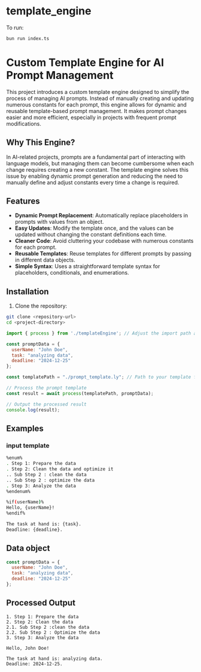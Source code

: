 # template_engine

To run:

```bash
bun run index.ts
```
# Custom Template Engine for AI Prompt Management

This project introduces a custom template engine designed to simplify the process of managing AI prompts. Instead of manually creating and updating numerous constants for each prompt, this engine allows for dynamic and reusable template-based prompt management. It makes prompt changes easier and more efficient, especially in projects with frequent prompt modifications.

## Why This Engine?

In AI-related projects, prompts are a fundamental part of interacting with language models, but managing them can become cumbersome when each change requires creating a new constant. The template engine solves this issue by enabling dynamic prompt generation and reducing the need to manually define and adjust constants every time a change is required.

## Features

- **Dynamic Prompt Replacement**: Automatically replace placeholders in prompts with values from an object.
- **Easy Updates**: Modify the template once, and the values can be updated without changing the constant definitions each time.
- **Cleaner Code**: Avoid cluttering your codebase with numerous constants for each prompt.
- **Reusable Templates**: Reuse templates for different prompts by passing in different data objects.
- **Simple Syntax**: Uses a straightforward template syntax for placeholders, conditionals, and enumerations.

## Installation

1. Clone the repository:

```bash
git clone <repository-url>
cd <project-directory>
``` 

``` js
import { process } from './templateEngine'; // Adjust the import path as needed

const promptData = {
  userName: "John Doe",
  task: "analyzing data",
  deadline: "2024-12-25"
};

const templatePath = "./prompt_template.ly"; // Path to your template file

// Process the prompt template
const result = await process(templatePath, promptData);

// Output the processed result
console.log(result);

```
## Examples
### input template
```sh
%enum%
. Step 1: Prepare the data
. Step 2: Clean the data and optimize it
.. Sub Step 2 : clean the data
.. Sub Step 2 : optimize the data
. Step 3: Analyze the data
%endenum%

%if(userName)%
Hello, {userName}!
%endif%

The task at hand is: {task}.
Deadline: {deadline}.

```
## Data object

``` js
const promptData = {
  userName: "John Doe",
  task: "analyzing data",
  deadline: "2024-12-25"
};

```
## Processed Output

```
1. Step 1: Prepare the data
2. Step 2: Clean the data
2.1. Sub Step 2 :clean the data
2.2. Sub Step 2 : Optimize the data
3. Step 3: Analyze the data

Hello, John Doe!

The task at hand is: analyzing data.
Deadline: 2024-12-25.

```
